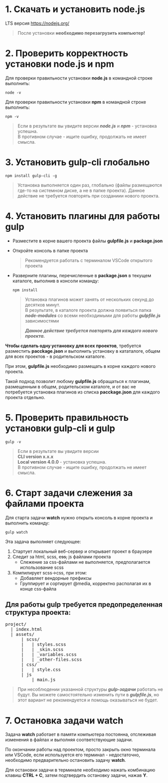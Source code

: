 # 1. Скачать и установить node.js

LTS версия https://nodejs.org/

> После установки __необходимо перезагрузить компьютер!__

# 2. Проверить корректность установки node.js и npm

Для проверки правильности установки 
**node.js**
в командной строке выполнить:

```
node -v
```

Для проверки правильности установки 
__npm__
в командной строке выполнить:

```
npm -v
```

<!-- два пробела + enter = разрыв строки -->

> Если в результате вы увидите версии ***node.js*** и ***npm*** - установка успешна.  
> В противном случае - ищите ошибку, продолжать не имеет смысла.

# 3. Установить gulp-cli глобально

```
npm install gulp-cli -g
```
> Установка выполняется один раз, глобально (файлы размещаются где-то на системном диске, а не в папке проекта). Данное действие не требуется повторять при созданиии нового проекта.

# 4. Установить плагины для работы gulp

* Разместите в корне вашего проекта файлы **gulpfile.js** и **package.json**
* Откройте консоль в папке проекта

  > Рекомендуется работать с терминалом VSCode открытого проекта

* Разверните плагины, перечисленные в **package.json** в текущем каталоге, выполнив в консоли команду:

  ```
  npm install
  ```
  > Установка плагинов может занять от нескольких секунд до десятков минут.  
  > В результате, в каталоге проекта должна появиться папка ***node-modules*** со всеми необходимыми для работы ***gulpfile.js*** зависимостями
  >
  > ***Данное действие требуется повторять для каждого нового проекта.***



**Чтобы сделать одну установку для всех проектов**, требуется разместить **pacckage.json** и выполнить установку в кататалоге, общем для всех проектов - в родительском каталоге.

При этом, **gulpfile.js** необходимо размещать в корне каждого нового проекта.

Такой подход позволит любому **gulpfile.js** обращаться к плагинам, размещенным в общем, родительском каталоге, и от вас не потребуется установка плагинов из списка **pacckage.json** для каждого проекта отдельно.

# 5. Проверить правильность установки gulp-cli и gulp

```
gulp -v
```

> Если в результате вы увидите версии  
> **CLI version x.x.x**  
> **Local version 4.0.0** - установка успешна.  
> В противном случае - ищите ошибку, продолжать не имеет смысла.

# 6. Старт задачи слежения за файлами проекта

Для старта задачи **watch** нужно открыть консоль в корне проекта и выполнить команду:

```
gulp watch
```

Эта задача выполняет следующее:
1. Стартует локальный веб-сервер и открывает проект в браузере
2. Следит за html, scss, ~~css,~~ js файлами проекта
    * Слежение за css-файлами не выполняется, предполагается использование scss
3. Компилирует scss->css, при этом:
    * Добавляет вендорные префиксы
    * Группирует и сортирует @media, корректно располагая их в конце css-файла 

## Для работы gulp требуется предопределенная структура проекта:  

<pre>
project/
  | index.html
  | assets/
      | scss/
      |   | styles.scss
      |   | _skin.scss
      |   | _variables.scss
      |   | _other-files.scss
      | css/
      |   | style.css
      | js
          | main.js  
</pre>

> При несоблюдении указанной структуры ***gulp-задачи*** работать не будут. Вы можете самостоятельно изменить пути в ***gulpfile.js***, но этот вариант не рекомендуется и помощь оказываться не будет.

# 7. Остановка задачи watch

Задача **watch** работает в памяти компьютера постоянна, отслеживая изменения в файлах и выполняя соответствующие задачи.

По окончании работы над проектом, просто закрыть окно терминала или VSCode, если используется его терминал - недостаточно, необходимо предварительно остановить задачу **watch**.

Для остановки задачи в терминале необходимо нажать комбинацию клавиш **CTRL + C**, затем подтвердить остановку задачи, нажав **Y**.